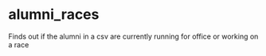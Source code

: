 # alumni_races
Finds out if the alumni in a csv are currently running for office or working on a race
